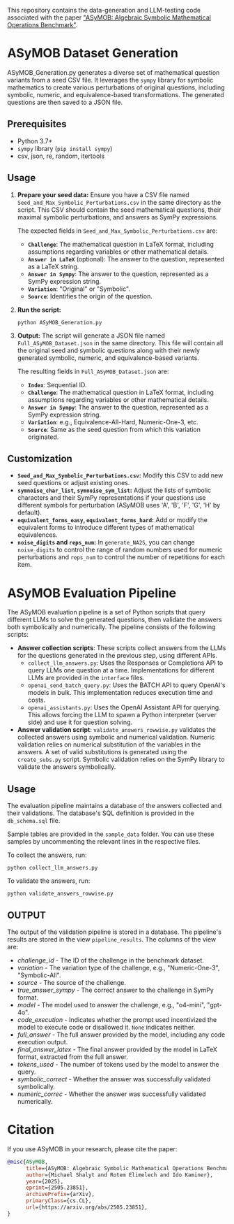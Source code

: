 This repository contains the data-generation and LLM-testing code associated with the paper ["ASyMOB: Algebraic Symbolic Mathematical Operations Benchmark"](https://arxiv.org/abs/2505.23851).

# ASyMOB Dataset Generation

ASyMOB_Generation.py generates a diverse set of mathematical question variants from a seed CSV file. It leverages the `sympy` library for symbolic mathematics to create various perturbations of original questions, including symbolic, numeric, and equivalence-based transformations. The generated questions are then saved to a JSON file.

## Prerequisites

- Python 3.7+
- `sympy` library (`pip install sympy`)
- csv, json, re, random, itertools

## Usage

1.  **Prepare your seed data:** Ensure you have a CSV file named `Seed_and_Max_Symbolic_Perturbations.csv` in the same directory as the script. This CSV should contain the seed mathematical questions, their maximal symbolic perturbations, and answers as SymPy expressions.

    The expected fields in `Seed_and_Max_Symbolic_Perturbations.csv` are:
    * **`Challenge`**: The mathematical question in LaTeX format, including assumptions regarding variables or other mathematical details.
    * **`Answer in LaTeX`** (optional): The answer to the question, represented as a LaTeX string.
    * **`Answer in Sympy`**: The answer to the question, represented as a SymPy expression string.
    * **`Variation`**: "Original" or "Symbolic".
    * **`Source`**: Identifies the origin of the question.

2.  **Run the script:**
    ```
    python ASyMOB_Generation.py
    ```

3.  **Output:** The script will generate a JSON file named `Full_ASyMOB_Dataset.json` in the same directory. This file will contain all the original seed and symbolic questions along with their newly generated symbolic, numeric, and equivalence-based variants.

    The resulting fields in `Full_ASyMOB_Dataset.json` are:
    * **`Index`**: Sequential ID.
    * **`Challenge`**: The mathematical question in LaTeX format, including assumptions regarding variables or other mathematical details.
    * **`Answer in Sympy`**: The answer to the question, represented as a SymPy expression string.
    * **`Variation`**: e.g., Equivalence-All-Hard, Numeric-One-3, etc.
    * **`Source`**: Same as the seed question from which this variation originated.

## Customization

-   **`Seed_and_Max_Symbolic_Perturbations.csv`:** Modify this CSV to add new seed questions or adjust existing ones.
-   **`symnoise_char_list`, `symnoise_sym_list`:** Adjust the lists of symbolic characters and their SymPy representations if your questions use different symbols for perturbation (ASyMOB uses 'A', 'B', 'F', 'G', 'H' by default).
-   **`equivalent_forms_easy`, `equivalent_forms_hard`:** Add or modify the equivalent forms to introduce different types of mathematical equivalences.
-   **`noise_digits` and `reps_num`:** In `generate_NA2S`, you can change `noise_digits` to control the range of random numbers used for numeric perturbations and `reps_num` to control the number of repetitions for each item.

# ASyMOB Evaluation Pipeline

The ASyMOB evaluation pipeline is a set of Python scripts that query different LLMs to solve the generated questions, then validate the answers both symbolically and numerically. The pipeline consists of the following scripts:
- **Answer collection scripts**: These scripts collect answers from the LLMs for the questions generated in the previous step, using different APIs.
    - `collect_llm_answers.py`: Uses the Responses or Completions API to query LLMs one question at a time. Implementations for different LLMs are provided in the `interface` files.
    - `openai_send_batch_query.py`: Uses the BATCH API to query OpenAI's models in bulk. This implementation reduces execution time and costs.
    - `openai_assistants.py`: Uses the OpenAI Assistant API for querying. This allows forcing the LLM to spawn a Python interpreter (server side) and use it for question solving.
- **Answer validation script**: `validate_answers_rowwise.py` validates the collected answers using symbolic and numerical validation. Numeric validation relies on numerical substitution of the variables in the answers. A set of valid substitutions is generated using the `create_subs.py` script. Symbolic validation relies on the SymPy library to validate the answers symbolically.

## Usage
The evaluation pipeline maintains a database of the answers collected and their validations. The database's SQL definition is provided in the `db_schema.sql` file.

Sample tables are provided in the `sample_data` folder. You can use these samples by uncommenting the relevant lines in the respective files.

To collect the answers, run:
```
python collect_llm_answers.py
```

To validate the answers, run:
```
python validate_answers_rowwise.py
```

## OUTPUT
The output of the validation pipeline is stored in a database. The pipeline's 
results are stored in the view `pipeline_results`. The columns of the view are:
- *challenge_id* - The ID of the challenge in the benchmark dataset.
- *variation* - The variation type of the challenge, e.g., "Numeric-One-3", "Symbolic-All".
- *source* - The source of the challenge.
- *true_answer_sympy* - The correct answer to the challenge in SymPy format.
- *model* - The model used to answer the challenge, e.g., "o4-mini", "gpt-4o".
- *code_execution* - Indicates whether the prompt used incentivized the model to execute code or disallowed it. `None` indicates neither.
- *full_answer* - The full answer provided by the model, including any code execution output.
- *final_answer_latex* - The final answer provided by the model in LaTeX format, extracted from the full answer.
- *tokens_used* - The number of tokens used by the model to answer the query.
- *symbolic_correct* - Whether the answer was successfully validated symbolically.
- *numeric_correc* - Whether the answer was successfully validated numerically.

# Citation
If you use ASyMOB in your research, please cite the paper:
```bibtex
@misc{ASyMOB,
      title={ASyMOB: Algebraic Symbolic Mathematical Operations Benchmark}, 
      author={Michael Shalyt and Rotem Elimelech and Ido Kaminer},
      year={2025},
      eprint={2505.23851},
      archivePrefix={arXiv},
      primaryClass={cs.CL},
      url={https://arxiv.org/abs/2505.23851}, 
}
```
